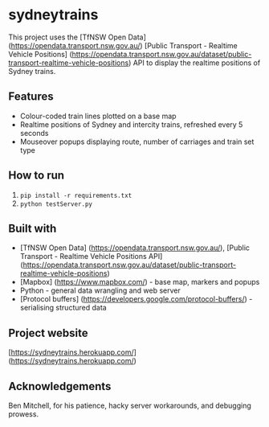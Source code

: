 # sydneytrains
This project uses the [TfNSW Open Data] (https://opendata.transport.nsw.gov.au/) [Public Transport - Realtime Vehicle Positions] (https://opendata.transport.nsw.gov.au/dataset/public-transport-realtime-vehicle-positions) API to display the realtime positions of Sydney trains.

## Features
- Colour-coded train lines plotted on a base map
- Realtime positions of Sydney and intercity trains, refreshed every 5 seconds
- Mouseover popups displaying route, number of carriages and train set type

## How to run
1. `pip install -r requirements.txt`
2. `python testServer.py`

## Built with
- [TfNSW Open Data] (https://opendata.transport.nsw.gov.au/), [Public Transport - Realtime Vehicle Positions API] (https://opendata.transport.nsw.gov.au/dataset/public-transport-realtime-vehicle-positions)
- [Mapbox] (https://www.mapbox.com/) - base map, markers and popups
- Python - general data wrangling and web server
- [Protocol buffers] (https://developers.google.com/protocol-buffers/) - serialising structured data 

## Project website
[https://sydneytrains.herokuapp.com/] (https://sydneytrains.herokuapp.com/)

## Acknowledgements
Ben Mitchell, for his patience, hacky server workarounds, and debugging prowess.